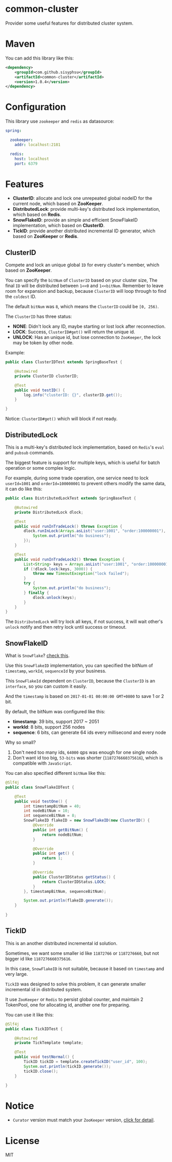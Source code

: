 # common-cluster

Provider some useful features for distributed cluster system.

# Maven

You can add this library like this:

```xml
<dependency>
    <groupId>com.github.sisyphsu</groupId>
    <artifactId>common-cluster</artifactId>
    <version>1.0.4</version>
</dependency>
```

# Configuration

This library use `zookeeper` and `redis` as datasource:

```yaml
spring:

  zookeeper:
    addr: localhost:2181

  redis:
    host: localhost
    port: 6379
```

# Features

- **ClusterID**: allocate and lock one unrepeated global nodeID for the current node, which based on **ZooKeeper**.
- **DistributedLock**: provide multi-key's distributed lock implementation, which based on **Redis**.
- **SnowFlakeID**: provide an simple and efficient SnowFlakeID implementation, which based on **ClusterID**.
- **TickID**: provide another distributed incremental ID generator, which based on **ZooKeeper** or **Redis**.

## ClusterID

Compete and lock an unique global `ID` for every cluster's member, which based on **ZooKeeper**.

You can specify the `bitNum` of `ClusterID` based on your cluster size, The final `ID` will be distributed between `1<<0` and `1<<bitNum`. Remember to leave room for expansion and backup, because `ClusterID` will loop through to find the `coldest` ID.

The default `bitNum` was `8`, which means the `ClusterID` could be `[0, 256)`.

The `ClusterID` has three status:

- **NONE**: Didn't lock any ID, maybe starting or lost lock after reconnection.
- **LOCK**: Success, `ClusterID#get()` will return the unique id.
- **UNLOCK**: Has an unique id, but lose connection to `ZooKeeper`, the lock may be token by other node.

Example:

```java
public class ClusterIDTest extends SpringBaseTest {

    @Autowired
    private ClusterID clusterID;

    @Test
    public void testID() {
        log.info("clusterID: {}", clusterID.get());
    }

}
```

Notice: `ClusterID#get()` which will block if not ready.

## DistributedLock

This is a multi-key's distributed lock implementation, based on `Redis`'s `eval` and `pubsub` commands. 

The biggest feature is support for multiple keys, which is useful for batch operation or some complex logic.

For example, during some trade operation, one service need to lock `userId=1001` and `orderId=100000001` to prevent others modify the same data, it can do like this:

```java
public class DistributedLockTest extends SpringBaseTest {

    @Autowired
    private DistributedLock dlock;

    @Test
    public void runInTradeLock() throws Exception {
        dlock.runInLock(Arrays.asList("user:1001", "order:100000001"), () -> {
            System.out.println("do business");
        });
    }

    @Test
    public void runInTradeLock2() throws Exception {
        List<String> keys = Arrays.asList("user:1001", "order:100000001");
        if (!dlock.lock(keys, 3000)) {
            throw new TimeoutException("lock failed");
        }
        try {
            System.out.println("do business");
        } finally {
            dlock.unlock(keys);
        }
    }
}
```

The `DistributedLock` will try lock all keys, if not success, it will wait other's `unlock` notify and then retry lock until success or timeout.

## SnowFlakeID

What is `SnowFlake`? [check this](https://github.com/twitter-archive/snowflake).

Use this `SnowFlakeID` implementation, you can specified the bitNum of `timestamp`, `workId`, `sequenceId` by your business.

This `SnowFlakeId` dependent on `ClusterID`, because the `ClusterID` is an `interface`, so you can custom it easily.

And the `timestamp` is based on `2017-01-01 00:00:00 GMT+0800` to save 1 or 2 bit.

By default, the bitNum was configured like this:

- **timestamp**: 39 bits, support 2017 ~ 2051
- **workId**: 8 bits, support 256 nodes
- **sequence**: 6 bits, can generate 64 ids every millisecond and every node 

Why so small? 

1. Don't need too many ids, `64000` qps was enough for one single node.
2. Don't want id too big, `53-bits` was shorter (`1187276660375616`), which is compatible with `JavaScript`.

You can also specified different `bitNum` like this: 

```java
@Slf4j
public class SnowFlakeIDTest {

    @Test
    public void testOne() {
        int timestampBitNum = 40;
        int nodeBitNum = 10;
        int sequenceBitNum = 8;
        SnowFlakeID flakeID = new SnowFlakeID(new ClusterID() {
            @Override
            public int getBitNum() {
                return nodeBitNum;
            }

            @Override
            public int get() {
                return 1;
            }

            @Override
            public ClusterIDStatus getStatus() {
                return ClusterIDStatus.LOCK;
            }
        }, timestampBitNum, sequenceBitNum);

        System.out.println(flakeID.generate());
    }
    
}
```

## TickID

This is an another distributed incremental id solution.

Sometimes, we want some smaller id like `11872766` or `1187276660`, but not bigger id like `1187276660375616`.

In this case, `SnowFlakeID` is not suitable, because it based on `timestamp` and very large.

`TickID` was designed to solve this problem, it can generate smaller incremental id in distributed system.

It use `ZooKeeper` or `Redis` to persist global counter, and maintain 2 TokenPool, one for allocating id, another one for preparing.

You can use it like this:

```java
@Slf4j
public class TickIDTest {

    @Autowired
    private TickTemplate template;

    @Test
    public void testNormal() {
        TickID tickID = template.createTickID("user_id", 100);
        System.out.println(tickID.generate());
        tickID.close();
    }

}
```

# Notice

- `Curator` version must match your `ZooKeeper` version, [click for detail](http://curator.apache.org/zk-compatibility.html).

# License

MIT